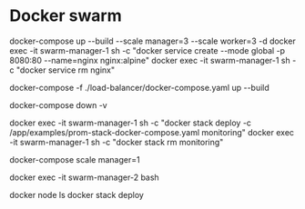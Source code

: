 # Docker swarm
docker-compose up --build --scale manager=3 --scale worker=3 -d
docker exec -it swarm-manager-1 sh -c "docker service create --mode global -p 8080:80 --name=nginx nginx:alpine"
docker exec -it swarm-manager-1 sh -c "docker service rm nginx"

docker-compose -f ./load-balancer/docker-compose.yaml up --build


docker-compose down -v 



docker exec -it swarm-manager-1 sh -c "docker stack deploy -c /app/examples/prom-stack-docker-compose.yaml monitoring"
docker exec -it swarm-manager-1 sh -c "docker stack rm  monitoring"







docker-compose scale manager=1

docker exec -it swarm-manager-2 bash


docker node ls
docker stack deploy 